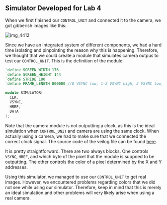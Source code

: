 ## Simulator Developed for Lab 4
When we first finished our `CONTROL_UNIT` and connected it to the camera, we got gibberish images like this:

![img_4412](https://user-images.githubusercontent.com/42748229/48320204-c417d300-e5e4-11e8-823f-b81499c75236.jpg)

Since we have an integrated system of different components, we had a hard time isolating and pinpointing the reason why this is happening. Therefore, we thought that we could create a module that simulates camera outpus to test our `CONTROL_UNIT`. This is the definition of the module:

```verilog
`define SCREEN_WIDTH 176
`define SCREEN_HEIGHT 144
`define STRIDE 180
`define FRAME_LENGTH 800000 //0 VSYNC low, 1-2 VSYNC high, 3 VSYNC low, then start at 4, each row with 176*2 valid data bytes while HREF high, then 8 cycles while HREF low

module SIMULATOR(
  CLK,
  VSYNC,
  HREF,
  DATA
);
```

Note that the camera module is not outputting a clock, as this is the ideal simulation when `CONTROL_UNIT` and camera are using the same clock. When actually using a camera, we had to make sure that we connected the correct clock signal. The source code of the veilog file can be found [here](https://github.com/ECE3400-Team14/Lab4_FPGA/blob/master/Lab4_FPGA_Template/SIMULATOR.v).

It is pretty straightforward. There are two always blocks. One controls `VSYNC`, `HREF`, and which byte of the pixel that the module is suppoed to be outputting. The other controls the color of a pixel determined by the X and Y addresses.

Using this simulator, we managed to use our `CONTROL_UNIT` to get real images. However, we encountered problems regarding colors that we did not see while using our simulator. Therefore, keep in mind that this is merely an ideal simulation and other problems will very likely arise when using a real camera.
